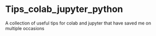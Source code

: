 # Tips_colab_jupyter_python

A collection of useful tips for colab and jupyter that have saved me on multiple occasions 
